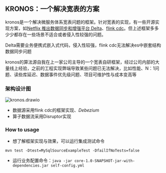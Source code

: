 ## KRONOS：一个解决宽表的方案

kronos是一个解决微服务体系宽表问题的框架。针对宽表的实现，有一些开源实现方案，如[Netflix 推出数据同步和增强平台 Delta](https://blog.51cto.com/u_15471709/4868156)、[flink cdc](https://github.com/ververica/flink-cdc-connectors)。但上述框架多多少少都存在一些场景不适合或者侵入性较强的问题。



Delta需要业务便携式嵌入式代码，侵入性较强，flink cdc无法解决es中嵌套结构数据同步问题



kronos的算法源自我在上一家公司主导的一个宽表自研框架，经过公司内部的大量线上经验，之前的工程实现弊端导致某些问题已无法解决，比如性能、N：1问题、读些库延迟、数据事件优先级问题、项目可维护性与成本变高等

### 架构设计图

![kronos.drawio](https://tva1.sinaimg.cn/large/008vxvgGly1h9kr9y4n7mj30u60htjsh.jpg)

* 数据源采用flink cdc的框架实现、*Debezium*
* 算子数据流采用Disruptor实现

### How to usage

* 想了解框架实现与效果，可以运行集成测试命令

`mvn test -Dtest=MySqlSourceExampleTest -DfailIfNoTests=false`

* 运行业务配置命令：`java -jar core-1.0-SNAPSHOT-jar-with-dependencies.jar self-config.yml` 
